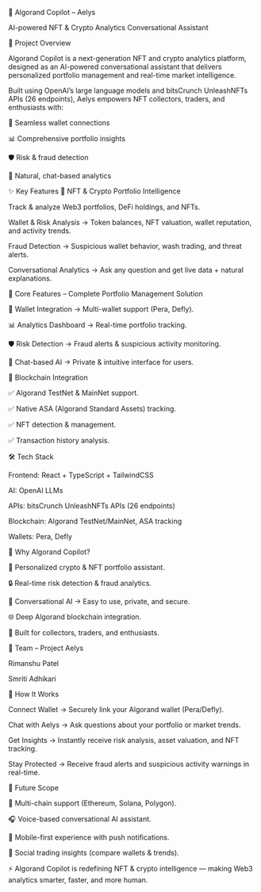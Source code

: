 📖 Algorand Copilot – Aelys

AI-powered NFT & Crypto Analytics Conversational Assistant

🚀 Project Overview

Algorand Copilot is a next-generation NFT and crypto analytics platform, designed as an AI-powered conversational assistant that delivers personalized portfolio management and real-time market intelligence.

Built using OpenAI’s large language models and bitsCrunch UnleashNFTs APIs (26 endpoints), Aelys empowers NFT collectors, traders, and enthusiasts with:

🔗 Seamless wallet connections

📊 Comprehensive portfolio insights

🛡️ Risk & fraud detection

🤖 Natural, chat-based analytics

✨ Key Features
📌 NFT & Crypto Portfolio Intelligence

Track & analyze Web3 portfolios, DeFi holdings, and NFTs.

Wallet & Risk Analysis → Token balances, NFT valuation, wallet reputation, and activity trends.

Fraud Detection → Suspicious wallet behavior, wash trading, and threat alerts.

Conversational Analytics → Ask any question and get live data + natural explanations.

📌 Core Features – Complete Portfolio Management Solution

🔗 Wallet Integration → Multi-wallet support (Pera, Defly).

📊 Analytics Dashboard → Real-time portfolio tracking.

🛡️ Risk Detection → Fraud alerts & suspicious activity monitoring.

💬 Chat-based AI → Private & intuitive interface for users.

📌 Blockchain Integration

✅ Algorand TestNet & MainNet support.

✅ Native ASA (Algorand Standard Assets) tracking.

✅ NFT detection & management.

✅ Transaction history analysis.

🛠️ Tech Stack

Frontend: React + TypeScript + TailwindCSS

AI: OpenAI LLMs

APIs: bitsCrunch UnleashNFTs APIs (26 endpoints)

Blockchain: Algorand TestNet/MainNet, ASA tracking

Wallets: Pera, Defly

🌟 Why Algorand Copilot?

🚀 Personalized crypto & NFT portfolio assistant.

🔒 Real-time risk detection & fraud analytics.

💬 Conversational AI → Easy to use, private, and secure.

🌐 Deep Algorand blockchain integration.

🎯 Built for collectors, traders, and enthusiasts.

👥 Team – Project Aelys

Rimanshu Patel

Smriti Adhikari

📖 How It Works

Connect Wallet → Securely link your Algorand wallet (Pera/Defly).

Chat with Aelys → Ask questions about your portfolio or market trends.

Get Insights → Instantly receive risk analysis, asset valuation, and NFT tracking.

Stay Protected → Receive fraud alerts and suspicious activity warnings in real-time.

📌 Future Scope

🔮 Multi-chain support (Ethereum, Solana, Polygon).

🎧 Voice-based conversational AI assistant.

📲 Mobile-first experience with push notifications.

🤝 Social trading insights (compare wallets & trends).

⚡ Algorand Copilot is redefining NFT & crypto intelligence — making Web3 analytics smarter, faster, and more human.
